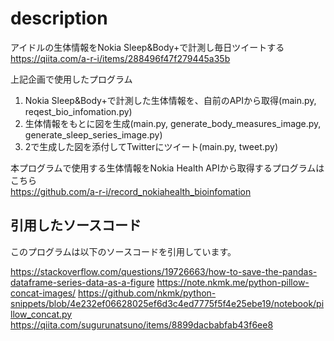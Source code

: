 # description

アイドルの生体情報をNokia Sleep&Body+で計測し毎日ツイートする  
https://qiita.com/a-r-i/items/288496f47f279445a35b

上記企画で使用したプログラム

1. Nokia Sleep&Body+で計測した生体情報を、自前のAPIから取得(main.py, reqest_bio_infomation.py)
1. 生体情報をもとに図を生成(main.py, generate_body_measures_image.py, generate_sleep_series_image.py)
1. 2で生成した図を添付してTwitterにツイート(main.py, tweet.py)

本プログラムで使用する生体情報をNokia Health APIから取得するプログラムはこちら  
https://github.com/a-r-i/record_nokiahealth_bioinfomation

## 引用したソースコード
このプログラムは以下のソースコードを引用しています。

https://stackoverflow.com/questions/19726663/how-to-save-the-pandas-dataframe-series-data-as-a-figure
https://note.nkmk.me/python-pillow-concat-images/
https://github.com/nkmk/python-snippets/blob/4e232ef06628025ef6d3c4ed7775f5f4e25ebe19/notebook/pillow_concat.py
https://qiita.com/sugurunatsuno/items/8899dacbabfab43f6ee8